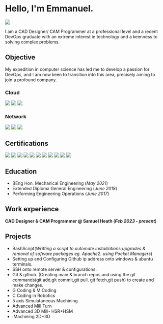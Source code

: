 # Hello, I'm Emmanuel.
<a href="https://linkedin.com/in/emmanuel-amoateng-669b96182/"><img src="https://img.shields.io/badge/-LinkedIn-0072b1?&style=for-the-badge&logo=linkedin&logoColor=white" /></a>


I am a CAD Designer/ CAM Programmer at a professional level and a recent DevOps graduate with an extreme interest in technology and a keenness to solving complex problems.

## Objective

My expedition in computer science has led me to develop a passion for DevOps, and I am now keen to transition into this area, precisely aiming to join a profound company. 

### Cloud
<div>
    <img src="https://img.shields.io/badge/-Amazon_AWS-FF9900?&style=for-the-badge&logo=Amazon%20AWS&logoColor=white" />
    <img src="https://img.shields.io/badge/-Suricata-EF3B2D?&style=for-the-badge&logo=Suricata&logoColor=white" />
    <img src="https://img.shields.io/badge/-Zeek-777BB4?&style=for-the-badge&logo=Zeek&logoColor=white" />
</div>

### Network
<div>
    <img src="https://img.shields.io/badge/-Wireshark-1679A7?&style=for-the-badge&logo=Wireshark&logoColor=white" />
    <img src="https://img.shields.io/badge/-Suricata-EF3B2D?&style=for-the-badge&logo=Suricata&logoColor=white" />
    <img src="https://img.shields.io/badge/-Zeek-777BB4?&style=for-the-badge&logo=Zeek&logoColor=white" />
</div>


## Certifications
<div>
<a href="https://solidcam.com/imachining/imachining-overview"><img src="https://img.shields.io/badge/-SolidCAM-007ACC?&style=for-the-badge&logo=Solidworks&logoColor=white" /></a>   
<img src="https://img.shields.io/badge/-SolidCAM-007ACC?&style=for-the-badge&logo=Solidworks&logoColor=white" />
<a href="https://img.shields.io/badge/-SolidCAM-007ACC?&style=for-the-badge"><img src="https://img.shields.io/badge/-Solidworks-FF0000?&style=for-the-badge&logo=SolidCAM&logoColor=white" /></a>
<img src="https://img.shields.io/badge/-SolidCAM-007ACC?&style=for-the-badge""https://www.solidcam.com/" />
 <img src="https://img.shields.io/badge/-SolidCAM-007ACC?&style=for-the-badge&logo=Solidworks&logoColor=white" />
<img src="https://img.shields.io/badge/-Solidworks-FF0000?&style=for-the-badge&logo=Solidworks&logoColor=white" />
<img src="https://img.shields.io/badge/-SolidCAM_2D_%2B_3D_iMachining-007ACC?&style=for-the-badge" />
<img src="https://img.shields.io/badge/-SolidCAM_HSR_%26_HSM_%7C_3D_High_Speed_Machining-007ACC?&style=for-the-badge"/>
<img src="https://img.shields.io/badge/-A%2B-4D4D4D?&style=for-the-badge&logo=CompTIA&logoColor=white" />
<img src="https://img.shields.io/badge/-CDSA-006400?&style=for-the-badge&logoColor=white" />
<img src="https://img.shields.io/badge/-CCD-000080?&style=for-the-badge&logoColor=white" />
</div>

## Education 
- BEng Hon. Mechanical Engineering (_May 2021_) 
- Extended Diploma General Engineering (_June 2018_) 
- Performing Engineering Operations (_June 2017_)

## Work experience 
**CAD Designer & CAM Programmer @ Samuel Heath (_Feb 2023 - present_)**

## Projects 
- BashScript(_Writting a script to automate instaillations,upgrades & removal of sofware packages eg. Apache2. using Pocket Managers_)
- Setting up and Configuring Github ip address onto windows & ubuntu terminals.
- SSH onto remote server & configurations.
- Git & github. (Creating main & branch repos and using the git commands(git add,git commit,git pull, git fetch,git push) to create and make changes. 
- G Coding & M Coding
- C Coding in Robotics 
- 5 axis Simulataneous Machining
- Advanced Mill Turn
- Advanced 3D Mill- HSR+HSM
- iMachining 2D+3D

